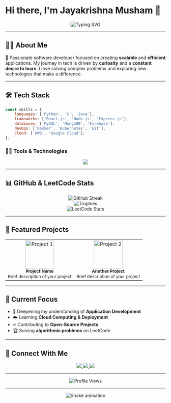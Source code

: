 # Hi there, I'm Jayakrishna Musham 👋

<div align="center">
  <img src="https://readme-typing-svg.herokuapp.com?font=Fira+Code&pause=1000&color=54A6FF&center=true&vCenter=true&width=435&lines=Tech+Enthusiast;Love+Problem+Solving;Passionate+Learner" alt="Typing SVG" />
</div>

---

## 👨‍💻 About Me
🚀 Passionate software developer focused on creating **scalable** and **efficient** applications. My journey in tech is driven by **curiosity** and a **constant desire to learn**. I love solving complex problems and exploring new technologies that make a difference.

---

## 🛠️ Tech Stack

```javascript
const skills = {
    languages: ['Python', 'C', 'Java'],
    frameworks: ['React.js', 'Node.js', 'Express.js'],
    databases: ['MySQL', 'MongoDB', 'Firebase'],
    devOps: ['Docker', 'Kubernetes', 'Git'],
    cloud: ['AWS', 'Google Cloud'],
};
```

### 🧑‍💻 Tools & Technologies

<div align="center">
  <img src="https://skillicons.dev/icons?i=python,c,java,react,nodejs,express,mysql,mongodb,firebase,docker,kubernetes,git,aws,gcp" />
</div>

---

## 📊 GitHub & LeetCode Stats

<div align="center">
  <img src="https://github-readme-streak-stats.herokuapp.com/?user=jayakrishna1304&theme=tokyonight" alt="GitHub Streak" />
  <br>
  <img src="https://github-profile-trophy.vercel.app/?username=jayakrishna1304&theme=tokyonight&no-frame=true&margin-w=15" alt="Trophies" />
  <br>
  <img src="https://leetcard.jacoblin.cool/jayakrishna13?theme=dark&font=Noto%20Sans" alt="LeetCode Stats" />
</div>

---

## 🚀 Featured Projects

<table>
  <tr>
    <td align="center">
      <a href="https://github.com/jayakrishna1304/Project-1">
        <img src="https://via.placeholder.com/90" width="90" alt="Project 1"/>
        <br />
        <sub><b>Project Name</b></sub>
      </a>
      <br />
      <sub>Brief description of your project</sub>
    </td>
    <td align="center">
      <a href="https://github.com/jayakrishna1304/Project-2">
        <img src="https://via.placeholder.com/90" width="90" alt="Project 2"/>
        <br />
        <sub><b>Another Project</b></sub>
      </a>
      <br />
      <sub>Brief description of your project</sub>
    </td>
  </tr>
</table>

---

## 🎯 Current Focus
- 🌱 Deepening my understanding of **Application Development**
- ☁️ Learning **Cloud Computing & Deployment**
- 🔥 Contributing to **Open-Source Projects**
- 🏆 Solving **algorithmic problems** on LeetCode

---

## 🤝 Connect With Me
<div align="center">
  <a href="mailto:jayakrishna130304@gmail.com">
    <img src="https://img.shields.io/badge/Email-jayakrishna130304%40gmail.com-red?style=for-the-badge&logo=gmail" />
  </a>
  <a href="https://www.linkedin.com/in/jayakrishna1304">
    <img src="https://img.shields.io/badge/LinkedIn--blue?style=for-the-badge&logo=linkedin" />
  </a>
  <a href="https://leetcode.com/jayakrishna13/">
    <img src="https://img.shields.io/badge/LeetCode-jayakrishna13-yellow?style=for-the-badge&logo=leetcode" />
  </a>
</div>

---

<div align="center">
  <img src="https://komarev.com/ghpvc/?username=jayakrishna1304&color=blueviolet&style=flat-square&label=Profile+Views" alt="Profile Views" />
</div>

---

<div align="center">
  <img src="https://raw.githubusercontent.com/jayakrishna1304/jayakrishna1304/output/github-contribution-grid-snake.svg" alt="Snake animation" />
</div>
